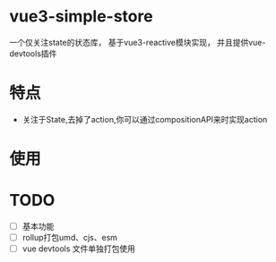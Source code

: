 # vue3-simple-store
一个仅关注state的状态库，
基于vue3-reactive模块实现，
并且提供vue-devtools插件
# 特点
+ 关注于State,去掉了action,你可以通过compositionAPI来时实现action
# 使用
# TODO
- [ ] 基本功能
- [ ] rollup打包umd、cjs、esm
- [ ] vue devtools 文件单独打包使用
